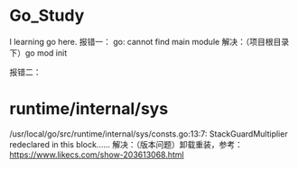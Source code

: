 # Go_Study
I learning go here.
报错一：
go: cannot find main module
解决：（项目根目录下）go mod init

报错二：
# runtime/internal/sys
/usr/local/go/src/runtime/internal/sys/consts.go:13:7: StackGuardMultiplier redeclared in this block......
解决：（版本问题）卸载重装，参考：https://www.likecs.com/show-203613068.html